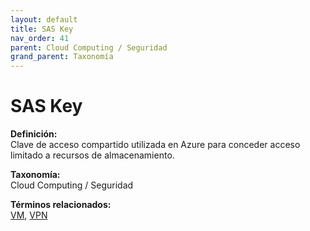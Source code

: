 ```yaml
---
layout: default
title: SAS Key
nav_order: 41
parent: Cloud Computing / Seguridad
grand_parent: Taxonomía
---
```


# SAS Key

**Definición:**  
Clave de acceso compartido utilizada en Azure para conceder acceso limitado a recursos de almacenamiento.

**Taxonomía:**  
Cloud Computing / Seguridad

**Términos relacionados:**  
[VM](https://maleniski.github.io/diccionario-angl-tec-mx/docs/taxonomia/cloud--computing--/--seguridad/vm.html), [VPN](https://maleniski.github.io/diccionario-angl-tec-mx/docs/taxonomia/cloud--computing--/--seguridad/vpn.html)
